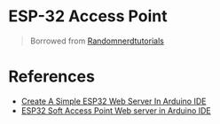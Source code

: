 # ESP-32 Access Point
> Borrowed from [Randomnerdtutorials](https://microcontrollerslab.com/esp32-soft-access-point-web-server-in-arduino-ide/)

# References
- [Create A Simple ESP32 Web Server In Arduino IDE](https://lastminuteengineers.com/creating-esp32-web-server-arduino-ide/)
- [ESP32 Soft Access Point Web server in Arduino IDE](https://microcontrollerslab.com/esp32-soft-access-point-web-server-in-arduino-ide/)